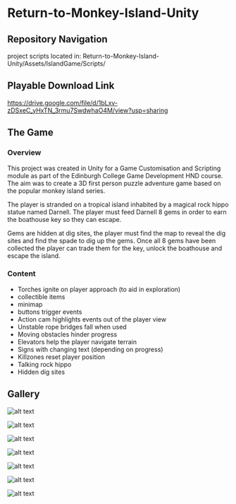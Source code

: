 # Return-to-Monkey-Island-Unity

## Repository Navigation 

project scripts located in: Return-to-Monkey-Island-Unity/Assets/IslandGame/Scripts/

## Playable Download Link 

https://drive.google.com/file/d/1bLxv-zDSxeC_yHxTN_3rmu7SwdwhaO4M/view?usp=sharing

## The Game

### Overview
This project was created in Unity for a Game Customisation and Scripting module as part of the Edinburgh College Game Development HND course.
The aim was to create a 3D first person puzzle adventure game based on the popular monkey island series. 

The player is stranded on a tropical island inhabited by a magical rock hippo statue named Darnell. The player must feed Darnell 8 gems in order to earn the boathouse key so they can escape. 

Gems are hidden at dig sites, the player must find the map to reveal the dig sites and find the spade to dig up the gems. Once all 8 gems have been collected the player can trade them for the key, unlock the boathouse and escape the island. 

### Content
* Torches ignite on player approach (to aid in exploration)
* collectible items
* minimap
* buttons trigger events
* Action cam highlights events out of the player view
* Unstable rope bridges fall when used
* Moving obstacles hinder progress
* Elevators help the player navigate terrain
* Signs with changing text (depending on progress)
* Killzones reset player position
* Talking rock hippo
* Hidden dig sites

## Gallery

![alt text](https://github.com/dv-dev-6000/Return-to-Monkey-Island-Unity/blob/main/MI%20Gallery/mi1.png)

![alt text](https://github.com/dv-dev-6000/Return-to-Monkey-Island-Unity/blob/main/MI%20Gallery/mi2.png)

![alt text](https://github.com/dv-dev-6000/Return-to-Monkey-Island-Unity/blob/main/MI%20Gallery/mi3.png)

![alt text](https://github.com/dv-dev-6000/Return-to-Monkey-Island-Unity/blob/main/MI%20Gallery/mi4.png)

![alt text](https://github.com/dv-dev-6000/Return-to-Monkey-Island-Unity/blob/main/MI%20Gallery/mi5.png)

![alt text](https://github.com/dv-dev-6000/Return-to-Monkey-Island-Unity/blob/main/MI%20Gallery/Island-Map.png)

![alt text](https://github.com/dv-dev-6000/Return-to-Monkey-Island-Unity/blob/main/MI%20Gallery/Island-Markers.png)

